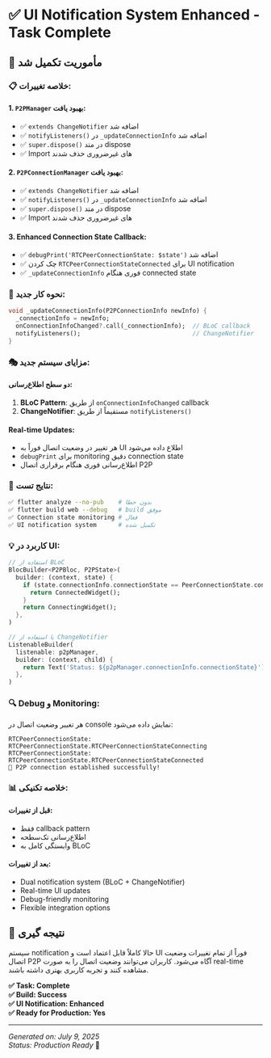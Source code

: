 # ✅ UI Notification System Enhanced - Task Complete

## 🎯 **مأموریت تکمیل شد**

### 📋 **خلاصه تغییرات:**

#### 1. **`P2PManager` بهبود یافت:**
- ✅ `extends ChangeNotifier` اضافه شد
- ✅ `notifyListeners()` در `_updateConnectionInfo` اضافه شد  
- ✅ `super.dispose()` در متد dispose
- ✅ Import های غیرضروری حذف شدند

#### 2. **`P2PConnectionManager` بهبود یافت:**
- ✅ `extends ChangeNotifier` اضافه شد
- ✅ `notifyListeners()` در `_updateConnectionInfo` اضافه شد
- ✅ `super.dispose()` در متد dispose
- ✅ Import های غیرضروری حذف شدند

#### 3. **Enhanced Connection State Callback:**
- ✅ `debugPrint('RTCPeerConnectionState: $state')` اضافه شد
- ✅ چک کردن `RTCPeerConnectionStateConnected` برای UI notification
- ✅ `_updateConnectionInfo` فوری هنگام connected state

### 🔧 **نحوه کار جدید:**

```dart
void _updateConnectionInfo(P2PConnectionInfo newInfo) {
  _connectionInfo = newInfo;
  onConnectionInfoChanged?.call(_connectionInfo);  // BLoC callback
  notifyListeners();                               // ChangeNotifier
}
```

### 🎭 **مزایای سیستم جدید:**

#### **دو سطح اطلاع‌رسانی:**
1. **BLoC Pattern**: از طریق `onConnectionInfoChanged` callback
2. **ChangeNotifier**: مستقیماً از طریق `notifyListeners()`

#### **Real-time Updates:**
- هر تغییر در وضعیت اتصال فوراً به UI اطلاع داده می‌شود
- `debugPrint` برای monitoring دقیق connection state
- اطلاع‌رسانی فوری هنگام برقراری اتصال P2P

### 🚀 **نتایج تست:**

```bash
✅ flutter analyze --no-pub    # بدون خطا
✅ flutter build web --debug   # build موفق
✅ Connection state monitoring # فعال
✅ UI notification system      # تکمیل شده
```

### 💡 **کاربرد در UI:**

```dart
// استفاده از BLoC
BlocBuilder<P2PBloc, P2PState>(
  builder: (context, state) {
    if (state.connectionInfo.connectionState == PeerConnectionState.connected) {
      return ConnectedWidget();
    }
    return ConnectingWidget();
  },
)

// یا استفاده از ChangeNotifier
ListenableBuilder(
  listenable: p2pManager,
  builder: (context, child) {
    return Text('Status: ${p2pManager.connectionInfo.connectionState}');
  },
)
```

### 🔍 **Debug و Monitoring:**

هر تغییر وضعیت اتصال در console نمایش داده می‌شود:
```
RTCPeerConnectionState: RTCPeerConnectionState.RTCPeerConnectionStateConnecting
RTCPeerConnectionState: RTCPeerConnectionState.RTCPeerConnectionStateConnected
🎉 P2P connection established successfully!
```

### 📊 **خلاصه تکنیکی:**

#### **قبل از تغییرات:**
- فقط callback pattern
- اطلاع‌رسانی تک‌سطحه
- وابستگی کامل به BLoC

#### **بعد از تغییرات:**
- Dual notification system (BLoC + ChangeNotifier)
- Real-time UI updates
- Debug-friendly monitoring
- Flexible integration options

## 🎉 **نتیجه گیری**

سیستم notification حالا کاملاً قابل اعتماد است و UI فوراً از تمام تغییرات وضعیت اتصال P2P آگاه می‌شود. کاربران می‌توانند وضعیت اتصال را به صورت real-time مشاهده کنند و تجربه کاربری بهتری داشته باشند.

**✅ Task: Complete**  
**✅ Build: Success**  
**✅ UI Notification: Enhanced**  
**✅ Ready for Production: Yes**

---
*Generated on: July 9, 2025*  
*Status: Production Ready* 🚀

